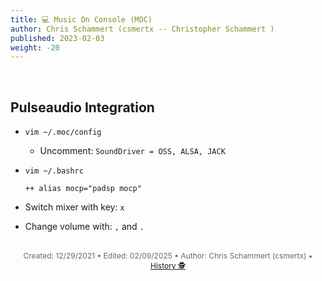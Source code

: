 ```yaml
---
title: 💻 Music On Console (MOC)
author: Chris Schammert (csmertx -- Christopher Schammert )
published: 2023-02-03
weight: -20
---
```


<!-- The content of this website was written by Christopher Schammert aka Chris Schammert -->

<br />

## Pulseaudio Integration

- ```vim ~/.moc/config```

    - Uncomment: ```SoundDriver = OSS, ALSA, JACK```

- ```vim ~/.bashrc```

    ```
    ++ alias mocp="padsp mocp"
    ```

- Switch mixer with key: ```x```

- Change volume with: ```,``` and ```.```

<br />

<div style="text-align: center; font-size:12px; color:dimgray">
    Created: 12/29/2021 • Edited: 02/09/2025 • Author: Chris Schammert (csmertx) • 
    <a href="https://github.com/csmertx/csmertx.github.io/commits/main/content/Linux/Software/moc.md" 
       title="Github.com | csmertx \ csmertx.github.io \ commits \ main \ content \ Linux \ Software \ Music On Console (MOC)">
       History 🕵️
    </a>
</div>